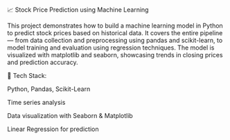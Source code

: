 📈 Stock Price Prediction using Machine Learning

This project demonstrates how to build a machine learning model in Python to predict stock prices based on historical data. It covers the entire pipeline — from data collection and preprocessing using pandas and scikit-learn, to model training and evaluation using regression techniques. The model is visualized with matplotlib and seaborn, showcasing trends in closing prices and prediction accuracy.

🧠 Tech Stack:

Python, Pandas, Scikit-Learn

Time series analysis

Data visualization with Seaborn & Matplotlib

Linear Regression for prediction
